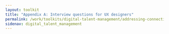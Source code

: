 ```yaml
---
layout: toolkit
title: "Appendix A: Interview questions for UX designers"
permalink: /work/toolkits/digital-talent-management/addressing-connecticut-specific-challenges/
sidenav: digital_talent_management
---
```



